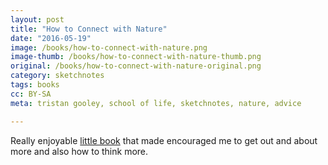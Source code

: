 ```yaml
---
layout: post
title: "How to Connect with Nature"
date: "2016-05-19"
image: /books/how-to-connect-with-nature.png
image-thumb: /books/how-to-connect-with-nature-thumb.png
original: /books/how-to-connect-with-nature-original.png
category: sketchnotes
tags: books
cc: BY-SA
meta: tristan gooley, school of life, sketchnotes, nature, advice

---
```


Really enjoyable [little book][amazon] that made encouraged me to get out and about more and also how to think more.

[amazon]:https://www.amazon.co.uk/How-Connect-Nature-School-Life/dp/0230768075/ref=as_li_ss_tl?s=books&ie=UTF8&qid=1470264430&sr=1-1&keywords=How+to+connect+with+nature&linkCode=sl1&tag=mearso-21&linkId=90394c3dff5e150fbed0cc76ad620d51
